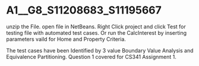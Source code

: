 # A1__G8_S11208683_S11195667
unzip the File.
open file in NetBeans.
Right Click project and click Test for testing file with automated test cases.
Or run the CalcInterest by inserting parameters vaild for Home and Property Criteria.

The test cases have been Identified by 3 value Boundary Value Analysis and Equivalence Partitioning.
Question 1 covered for CS341 Assignment 1.
